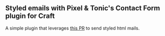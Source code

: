 ## Styled emails with Pixel & Tonic's Contact Form plugin for Craft

A simple plugin that leverages [this PR](https://github.com/pixelandtonic/ContactForm/pull/50) to send styled html mails.